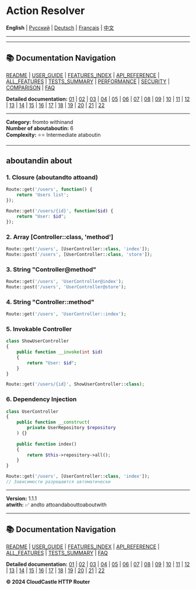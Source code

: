 # Action Resolver

**English** | [Русский](../ru/features/18_ACTION_RESOLVER.md) | [Deutsch](../de/features/18_ACTION_RESOLVER.md) | [Français](../fr/features/18_ACTION_RESOLVER.md) | [中文](../zh/features/18_ACTION_RESOLVER.md)

---



---

## 📚 Documentation Navigation

[README](../../README.md) | [USER_GUIDE](../USER_GUIDE.md) | [FEATURES_INDEX](../FEATURES_INDEX.md) | [API_REFERENCE](../API_REFERENCE.md) | [ALL_FEATURES](../ALL_FEATURES.md) | [TESTS_SUMMARY](../TESTS_SUMMARY.md) | [PERFORMANCE](../PERFORMANCE_ANALYSIS.md) | [SECURITY](../SECURITY_REPORT.md) | [COMPARISON](../COMPARISON.md) | [FAQ](../FAQ.md)

**Detailed documentation:** [01](01_BASIC_ROUTING.md) | [02](02_ROUTE_PARAMETERS.md) | [03](03_ROUTE_GROUPS.md) | [04](04_RATE_LIMITING.md) | [05](05_IP_FILTERING.md) | [06](06_MIDDLEWARE.md) | [07](07_NAMED_ROUTES.md) | [08](08_TAGS.md) | [09](09_HELPER_FUNCTIONS.md) | [10](10_ROUTE_SHORTCUTS.md) | [11](11_ROUTE_MACROS.md) | [12](12_URL_GENERATION.md) | [13](13_EXPRESSION_LANGUAGE.md) | [14](14_CACHING.md) | [15](15_PLUGINS.md) | [16](16_LOADERS.md) | [17](17_PSR_SUPPORT.md) | [18](18_ACTION_RESOLVER.md) | [19](19_STATISTICS.md) | [20](20_SECURITY.md) | [21](21_EXCEPTIONS.md) | [22](22_CLI_TOOLS.md)

---


**Category:** fromto withinand  
**Number of aboutaboutin:** 6  
**Complexity:** ⭐⭐ Intermediate ataboutin

---

## aboutandin about

### 1. Closure (aboutandto attoand)

```php
Route::get('/users', function() {
    return 'Users list';
});

Route::get('/users/{id}', function($id) {
    return "User: $id";
});
```

### 2. Array [Controller::class, 'method']

```php
Route::get('/users', [UserController::class, 'index']);
Route::post('/users', [UserController::class, 'store']);
```

### 3. String "Controller@method"

```php
Route::get('/users', 'UserController@index');
Route::post('/users', 'UserController@store');
```

### 4. String "Controller::method"

```php
Route::get('/users', 'UserController::index');
```

### 5. Invokable Controller

```php
class ShowUserController
{
    public function __invoke(int $id)
    {
        return "User: $id";
    }
}

Route::get('/users/{id}', ShowUserController::class);
```

### 6. Dependency Injection

```php
class UserController
{
    public function __construct(
        private UserRepository $repository
    ) {}
    
    public function index()
    {
        return $this->repository->all();
    }
}

Route::get('/users', [UserController::class, 'index']);
// Зависимости разрешаются автоматически
```

---

**Version:** 1.1.1  
**atwith:** ✅ andto attoandabouttoaboutwith


---

## 📚 Documentation Navigation

[README](../../README.md) | [USER_GUIDE](../USER_GUIDE.md) | [FEATURES_INDEX](../FEATURES_INDEX.md) | [API_REFERENCE](../API_REFERENCE.md) | [ALL_FEATURES](../ALL_FEATURES.md) | [TESTS_SUMMARY](../TESTS_SUMMARY.md) | [FAQ](../FAQ.md)

**Detailed documentation:** [01](01_BASIC_ROUTING.md) | [02](02_ROUTE_PARAMETERS.md) | [03](03_ROUTE_GROUPS.md) | [04](04_RATE_LIMITING.md) | [05](05_IP_FILTERING.md) | [06](06_MIDDLEWARE.md) | [07](07_NAMED_ROUTES.md) | [08](08_TAGS.md) | [09](09_HELPER_FUNCTIONS.md) | [10](10_ROUTE_SHORTCUTS.md) | [11](11_ROUTE_MACROS.md) | [12](12_URL_GENERATION.md) | [13](13_EXPRESSION_LANGUAGE.md) | [14](14_CACHING.md) | [15](15_PLUGINS.md) | [16](16_LOADERS.md) | [17](17_PSR_SUPPORT.md) | [18](18_ACTION_RESOLVER.md) | [19](19_STATISTICS.md) | [20](20_SECURITY.md) | [21](21_EXCEPTIONS.md) | [22](22_CLI_TOOLS.md)

**© 2024 CloudCastle HTTP Router**
